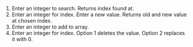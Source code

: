 1. Enter an integer to search. Returns index found at. 
2. Enter an integer for index. Enter a new value. Returns old and new value at chosen index. 
3. Enter an integer to add to array.
4. Enter an integer for index. Option 1 deletes the value. Option 2 replaces it with 0.
